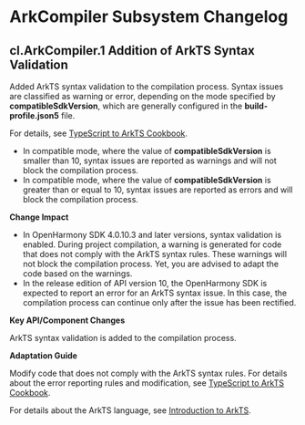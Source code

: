 # ArkCompiler Subsystem Changelog

## cl.ArkCompiler.1 Addition of ArkTS Syntax Validation

Added ArkTS syntax validation to the compilation process. Syntax issues are classified as warning or error, depending on the mode specified by **compatibleSdkVersion**, which are generally configured in the **build-profile.json5** file.

For details, see [TypeScript to ArkTS Cookbook](../../../application-dev/quick-start/typescript-to-arkts-migration-guide.md).

  - In compatible mode, where the value of **compatibleSdkVersion** is smaller than 10, syntax issues are reported as warnings and will not block the compilation process.
  - In compatible mode, where the value of **compatibleSdkVersion** is greater than or equal to 10, syntax issues are reported as errors and will block the compilation process.

**Change Impact**

 

  - In OpenHarmony SDK 4.0.10.3 and later versions, syntax validation is enabled. During project compilation, a warning is generated for code that does not comply with the ArkTS syntax rules. These warnings will not block the compilation process. Yet, you are advised to adapt the code based on the warnings.
  - In the release edition of API version 10, the OpenHarmony SDK is expected to report an error for an ArkTS syntax issue. In this case, the compilation process can continue only after the issue has been rectified.

**Key API/Component Changes**

ArkTS syntax validation is added to the compilation process.

**Adaptation Guide**

Modify code that does not comply with the ArkTS syntax rules. For details about the error reporting rules and modification, see [TypeScript to ArkTS Cookbook](../../../application-dev/quick-start/typescript-to-arkts-migration-guide.md).

For details about the ArkTS language, see [Introduction to ArkTS](../../../application-dev/quick-start/introduction-to-arkts.md).
